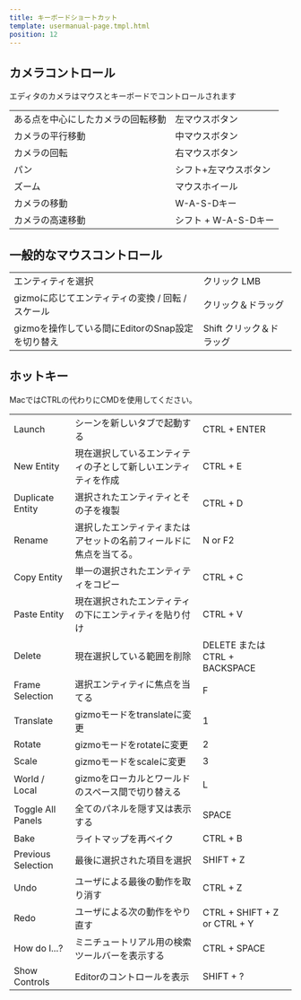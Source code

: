 ```yaml
---
title: キーボードショートカット
template: usermanual-page.tmpl.html
position: 12
---
```


## カメラコントロール

エディタのカメラはマウスとキーボードでコントロールされます

<table class="head-column">
    <tr>
        <td>ある点を中心にしたカメラの回転移動</td><td>左マウスボタン</td>
    </tr>
    <tr>
        <td>カメラの平行移動</td><td>中マウスボタン</td>
    </tr>
    <tr>
        <td>カメラの回転</td><td>右マウスボタン</td>
    </tr>
    <tr>
        <td>パン</td><td>シフト+左マウスボタン</td>
    </tr>
    <tr>
        <td>ズーム</td><td>マウスホイール</td>
    </tr>
    <tr>
        <td>カメラの移動</td><td>W-A-S-Dキー</td>
    </tr>
    <tr>
        <td>カメラの高速移動</td><td>シフト + W-A-S-Dキー</td>
    </tr>
</table>

## 一般的なマウスコントロール

<table class="head-column">
    <tr>
        <td>エンティティを選択</td><td>クリック LMB</td>
    </tr>
    <tr>
        <td>gizmoに応じてエンティティの変換 / 回転 / スケール</td><td>クリック＆ドラッグ</td>
    </tr>
    <tr>
        <td>gizmoを操作している間にEditorのSnap設定を切り替え</td><td>Shift クリック＆ドラッグ</td>
    </tr>
</table>

## ホットキー

MacではCTRLの代わりにCMDを使用してください。

<table class="three-column">
    <tr>
        <td>Launch</td><td>シーンを新しいタブで起動する</td><td>CTRL + ENTER</td>
    </tr>
    <tr>
        <td>New Entity</td><td>現在選択しているエンティティの子として新しいエンティティを作成</td><td>CTRL + E</td>
    </tr>
    <tr>
        <td>Duplicate Entity</td><td>選択されたエンティティとその子を複製</td><td>CTRL + D</td>
    </tr>
    <tr>
        <td>Rename</td><td>選択したエンティティまたはアセットの名前フィールドに焦点を当てる。</td><td>N or F2</td>
    </tr>
    <tr>
        <td>Copy Entity</td><td>単一の選択されたエンティティをコピー</td><td>CTRL + C</td>
    </tr>
    <tr>
        <td>Paste Entity</td><td>現在選択されたエンティティの下にエンティティを貼り付け</td><td>CTRL + V</td>
    </tr>
    <tr>
        <td>Delete</td><td>現在選択している範囲を削除</td><td>DELETE または CTRL + BACKSPACE</td>
    </tr>
    <tr>
        <td>Frame Selection</td><td>選択エンティティに焦点を当てる</td><td>F</td>
    </tr>
    <tr>
        <td>Translate</td><td>gizmoモードをtranslateに変更</td><td>1</td>
    </tr>
    <tr>
        <td>Rotate</td><td>gizmoモードをrotateに変更</td><td>2</td>
    </tr>
    <tr>
        <td>Scale</td><td>gizmoモードをscaleに変更</td><td>3</td>
    </tr>
    <tr>
        <td>World / Local</td><td>gizmoをローカルとワールドのスペース間で切り替える</td><td>L</td>
    </tr>
    <tr>
        <td>Toggle All Panels</td><td>全てのパネルを隠す又は表示する</td><td>SPACE</td>
    </tr>
    <tr>
        <td>Bake</td><td>ライトマップを再ベイク</td><td>CTRL + B</td>
    </tr>
    <tr>
        <td>Previous Selection</td><td>最後に選択された項目を選択</td><td>SHIFT + Z</td>
    </tr>
    <tr>
        <td>Undo</td><td>ユーザによる最後の動作を取り消す</td><td>CTRL + Z</td>
    </tr>
    <tr>
        <td>Redo</td><td>ユーザによる次の動作をやり直す</td><td>CTRL + SHIFT + Z or CTRL + Y</td>
    </tr>
    <tr>
        <td>How do I...?</td><td>ミニチュートリアル用の検索ツールバーを表示する</td><td>CTRL + SPACE</td>
    </tr>
    <tr>
        <td>Show Controls</td><td>Editorのコントロールを表示</td><td>SHIFT + ?</td>
    </tr>
</table>

